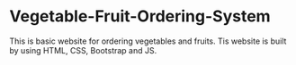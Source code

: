 # Vegetable-Fruit-Ordering-System
This is basic website for ordering vegetables and fruits. Tis website is built by using HTML, CSS, Bootstrap and JS. 
